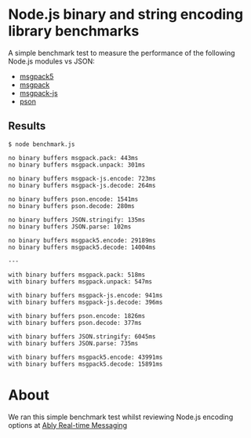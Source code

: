 # Node.js binary and string encoding library benchmarks

A simple benchmark test to measure the performance of the following Node.js modules vs JSON:

* [msgpack5](https://www.npmjs.com/package/msgpack5)
* [msgpack](https://www.npmjs.com/package/msgpack)
* [msgpack-js](https://www.npmjs.com/package/msgpack-js)
* [pson](https://www.npmjs.com/package/pson)

## Results

    $ node benchmark.js

    no binary buffers msgpack.pack: 443ms
    no binary buffers msgpack.unpack: 301ms

    no binary buffers msgpack-js.encode: 723ms
    no binary buffers msgpack-js.decode: 264ms

    no binary buffers pson.encode: 1541ms
    no binary buffers pson.decode: 280ms

    no binary buffers JSON.stringify: 135ms
    no binary buffers JSON.parse: 102ms

    no binary buffers msgpack5.encode: 29189ms
    no binary buffers msgpack5.decode: 14004ms

    ---

    with binary buffers msgpack.pack: 518ms
    with binary buffers msgpack.unpack: 547ms

    with binary buffers msgpack-js.encode: 941ms
    with binary buffers msgpack-js.decode: 396ms

    with binary buffers pson.encode: 1826ms
    with binary buffers pson.decode: 377ms

    with binary buffers JSON.stringify: 6045ms
    with binary buffers JSON.parse: 735ms

    with binary buffers msgpack5.encode: 43991ms
    with binary buffers msgpack5.decode: 15891ms

# About

We ran this simple benchmark test whilst reviewing Node.js encoding options at [Ably Real-time Messaging](https://www.ably.io)
